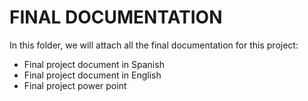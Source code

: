 # FINAL DOCUMENTATION
In this folder, we will attach all the final documentation for this project:
- Final project document in Spanish
- Final project document in English
- Final project power point
